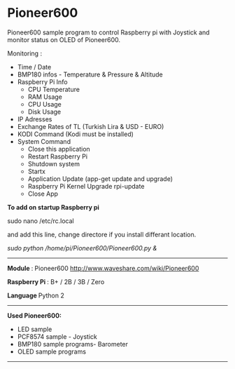 # Pioneer600

Pioneer600 sample program to control Raspberry pi with Joystick and monitor status on OLED of Pioneer600. 

Monitoring : 

  * Time / Date 
  * BMP180 infos - Temperature & Pressure & Altitude
  * Raspberry Pi Info 
	- CPU Temperature 
	- RAM Usage
	- CPU Usage
	- Disk Usage
  * IP Adresses 
  * Exchange Rates of TL (Turkish Lira & USD - EURO)
  * KODI Command (Kodi must be installed) 
  * System Command
	- Close this application
	- Restart Raspberry Pi
	- Shutdown system
	- Startx 
	- Application Update (app-get update and upgrade)
	- Raspberry Pi Kernel Upgrade rpi-update
	- Close App 


<b>To add on startup Raspberry pi</b>

sudo nano /etc/rc.local 

and add this line, change directore if you install differant location. 


<i>sudo python /home/pi/Pioneer600/Pioneer600.py &</i>



---------------

<b>Module </b>: Pioneer600
http://www.waveshare.com/wiki/Pioneer600

<b>Raspberry Pi </b>: B+ / 2B / 3B / Zero

<b>Language </b> Python 2 

--------------

<b>Used Pioneer600:</b>

  * LED sample
  * PCF8574 sample - Joystick
  * BMP180 sample programs- Barometer
  * OLED sample programs
  
----------------




